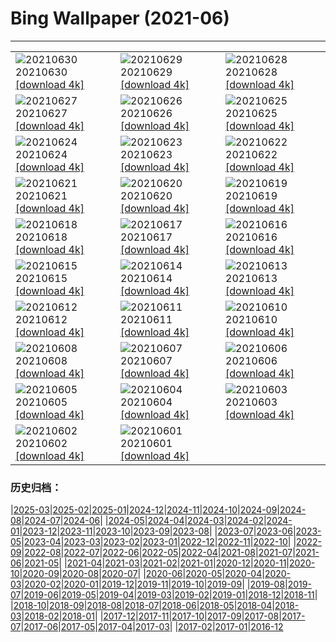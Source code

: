 # Bing Wallpaper (2021-06)
**************

<table><tr><td><img class="wallpaper" src="https://www.bing.com/th?id=OHR.PortuairkBay_ZH-CN5255529820_1920x1080.jpg" alt="20210630"> 20210630 <a href="https://www.bing.com/th?id=OHR.PortuairkBay_ZH-CN5255529820_UHD.jpg">[download 4k]</a></td><td><img class="wallpaper" src="https://www.bing.com/th?id=OHR.LavenderBlooms_ZH-CN5541892943_1920x1080.jpg" alt="20210629"> 20210629 <a href="https://www.bing.com/th?id=OHR.LavenderBlooms_ZH-CN5541892943_UHD.jpg">[download 4k]</a></td><td><img class="wallpaper" src="https://www.bing.com/th?id=OHR.RocksSeychelles_ZH-CN0105602892_1920x1080.jpg" alt="20210628"> 20210628 <a href="https://www.bing.com/th?id=OHR.RocksSeychelles_ZH-CN0105602892_UHD.jpg">[download 4k]</a></td></tr><tr><td><img class="wallpaper" src="https://www.bing.com/th?id=OHR.Cittadella_ZH-CN0039969121_1920x1080.jpg" alt="20210627"> 20210627 <a href="https://www.bing.com/th?id=OHR.Cittadella_ZH-CN0039969121_UHD.jpg">[download 4k]</a></td><td><img class="wallpaper" src="https://www.bing.com/th?id=OHR.GreaterFlamingosIndia_ZH-CN5655181892_1920x1080.jpg" alt="20210626"> 20210626 <a href="https://www.bing.com/th?id=OHR.GreaterFlamingosIndia_ZH-CN5655181892_UHD.jpg">[download 4k]</a></td><td><img class="wallpaper" src="https://www.bing.com/th?id=OHR.Kamikouchi_ZH-CN5677161294_1920x1080.jpg" alt="20210625"> 20210625 <a href="https://www.bing.com/th?id=OHR.Kamikouchi_ZH-CN5677161294_UHD.jpg">[download 4k]</a></td></tr><tr><td><img class="wallpaper" src="https://www.bing.com/th?id=OHR.Heliodoxa_ZH-CN9872355419_1920x1080.jpg" alt="20210624"> 20210624 <a href="https://www.bing.com/th?id=OHR.Heliodoxa_ZH-CN9872355419_UHD.jpg">[download 4k]</a></td><td><img class="wallpaper" src="https://www.bing.com/th?id=OHR.DenaliCaribou_ZH-CN9804350098_1920x1080.jpg" alt="20210623"> 20210623 <a href="https://www.bing.com/th?id=OHR.DenaliCaribou_ZH-CN9804350098_UHD.jpg">[download 4k]</a></td><td><img class="wallpaper" src="https://www.bing.com/th?id=OHR.Nichinan_ZH-CN9549208263_1920x1080.jpg" alt="20210622"> 20210622 <a href="https://www.bing.com/th?id=OHR.Nichinan_ZH-CN9549208263_UHD.jpg">[download 4k]</a></td></tr><tr><td><img class="wallpaper" src="https://www.bing.com/th?id=OHR.SouthCoast_ZH-CN9438294266_1920x1080.jpg" alt="20210621"> 20210621 <a href="https://www.bing.com/th?id=OHR.SouthCoast_ZH-CN9438294266_UHD.jpg">[download 4k]</a></td><td><img class="wallpaper" src="https://www.bing.com/th?id=OHR.RothschildGiraffe_ZH-CN9266877986_1920x1080.jpg" alt="20210620"> 20210620 <a href="https://www.bing.com/th?id=OHR.RothschildGiraffe_ZH-CN9266877986_UHD.jpg">[download 4k]</a></td><td><img class="wallpaper" src="https://www.bing.com/th?id=OHR.FatherEagle_ZH-CN6127856255_1920x1080.jpg" alt="20210619"> 20210619 <a href="https://www.bing.com/th?id=OHR.FatherEagle_ZH-CN6127856255_UHD.jpg">[download 4k]</a></td></tr><tr><td><img class="wallpaper" src="https://www.bing.com/th?id=OHR.BurleighHeads_ZH-CN6052781534_1920x1080.jpg" alt="20210618"> 20210618 <a href="https://www.bing.com/th?id=OHR.BurleighHeads_ZH-CN6052781534_UHD.jpg">[download 4k]</a></td><td><img class="wallpaper" src="https://www.bing.com/th?id=OHR.ReussRiver_ZH-CN5897721217_1920x1080.jpg" alt="20210617"> 20210617 <a href="https://www.bing.com/th?id=OHR.ReussRiver_ZH-CN5897721217_UHD.jpg">[download 4k]</a></td><td><img class="wallpaper" src="https://www.bing.com/th?id=OHR.BrightEye_ZH-CN6196887876_1920x1080.jpg" alt="20210616"> 20210616 <a href="https://www.bing.com/th?id=OHR.BrightEye_ZH-CN6196887876_UHD.jpg">[download 4k]</a></td></tr><tr><td><img class="wallpaper" src="https://www.bing.com/th?id=OHR.GBRTurtle_ZH-CN6069093254_1920x1080.jpg" alt="20210615"> 20210615 <a href="https://www.bing.com/th?id=OHR.GBRTurtle_ZH-CN6069093254_UHD.jpg">[download 4k]</a></td><td><img class="wallpaper" src="https://www.bing.com/th?id=OHR.LakePinatubo_ZH-CN5947011761_1920x1080.jpg" alt="20210614"> 20210614 <a href="https://www.bing.com/th?id=OHR.LakePinatubo_ZH-CN5947011761_UHD.jpg">[download 4k]</a></td><td><img class="wallpaper" src="https://www.bing.com/th?id=OHR.DragonBoatFestival2021_ZH-CN2761776128_1920x1080.jpg" alt="20210613"> 20210613 <a href="https://www.bing.com/th?id=OHR.DragonBoatFestival2021_ZH-CN2761776128_UHD.jpg">[download 4k]</a></td></tr><tr><td><img class="wallpaper" src="https://www.bing.com/th?id=OHR.FinlandBrownBear_ZH-CN5507007611_1920x1080.jpg" alt="20210612"> 20210612 <a href="https://www.bing.com/th?id=OHR.FinlandBrownBear_ZH-CN5507007611_UHD.jpg">[download 4k]</a></td><td><img class="wallpaper" src="https://www.bing.com/th?id=OHR.BBNPGrande_ZH-CN4071551965_1920x1080.jpg" alt="20210611"> 20210611 <a href="https://www.bing.com/th?id=OHR.BBNPGrande_ZH-CN4071551965_UHD.jpg">[download 4k]</a></td><td><img class="wallpaper" src="https://www.bing.com/th?id=OHR.GlenEtive_ZH-CN2562811591_1920x1080.jpg" alt="20210610"> 20210610 <a href="https://www.bing.com/th?id=OHR.GlenEtive_ZH-CN2562811591_UHD.jpg">[download 4k]</a></td></tr><tr><td><img class="wallpaper" src="https://www.bing.com/th?id=OHR.ForteNossa_ZH-CN2163490377_1920x1080.jpg" alt="20210608"> 20210608 <a href="https://www.bing.com/th?id=OHR.ForteNossa_ZH-CN2163490377_UHD.jpg">[download 4k]</a></td><td><img class="wallpaper" src="https://www.bing.com/th?id=OHR.CortezJacks_ZH-CN1619906832_1920x1080.jpg" alt="20210607"> 20210607 <a href="https://www.bing.com/th?id=OHR.CortezJacks_ZH-CN1619906832_UHD.jpg">[download 4k]</a></td><td><img class="wallpaper" src="https://www.bing.com/th?id=OHR.BuntingBird_ZH-CN0707942842_1920x1080.jpg" alt="20210606"> 20210606 <a href="https://www.bing.com/th?id=OHR.BuntingBird_ZH-CN0707942842_UHD.jpg">[download 4k]</a></td></tr><tr><td><img class="wallpaper" src="https://www.bing.com/th?id=OHR.ArromanchesLesBains_ZH-CN0631947158_1920x1080.jpg" alt="20210605"> 20210605 <a href="https://www.bing.com/th?id=OHR.ArromanchesLesBains_ZH-CN0631947158_UHD.jpg">[download 4k]</a></td><td><img class="wallpaper" src="https://www.bing.com/th?id=OHR.ToucanRainforest_ZH-CN0522556036_1920x1080.jpg" alt="20210604"> 20210604 <a href="https://www.bing.com/th?id=OHR.ToucanRainforest_ZH-CN0522556036_UHD.jpg">[download 4k]</a></td><td><img class="wallpaper" src="https://www.bing.com/th?id=OHR.Pilat_ZH-CN0091553547_1920x1080.jpg" alt="20210603"> 20210603 <a href="https://www.bing.com/th?id=OHR.Pilat_ZH-CN0091553547_UHD.jpg">[download 4k]</a></td></tr><tr><td><img class="wallpaper" src="https://www.bing.com/th?id=OHR.SocaCycles_ZH-CN3583247274_1920x1080.jpg" alt="20210602"> 20210602 <a href="https://www.bing.com/th?id=OHR.SocaCycles_ZH-CN3583247274_UHD.jpg">[download 4k]</a></td><td><img class="wallpaper" src="https://www.bing.com/th?id=OHR.EstoshaSpringbok_ZH-CN3452100881_1920x1080.jpg" alt="20210601"> 20210601 <a href="https://www.bing.com/th?id=OHR.EstoshaSpringbok_ZH-CN3452100881_UHD.jpg">[download 4k]</a></td><td></td></tr></table>

### 历史归档：

|[2025-03](/../2025-03/2025-03.md)|[2025-02](/../2025-02/2025-02.md)|[2025-01](/../2025-01/2025-01.md)|[2024-12](/../2024-12/2024-12.md)|[2024-11](/../2024-11/2024-11.md)|[2024-10](/../2024-10/2024-10.md)|[2024-09](/../2024-09/2024-09.md)|[2024-08](/../2024-08/2024-08.md)|[2024-07](/../2024-07/2024-07.md)|[2024-06](/../2024-06/2024-06.md)|
|[2024-05](/../2024-05/2024-05.md)|[2024-04](/../2024-04/2024-04.md)|[2024-03](/../2024-03/2024-03.md)|[2024-02](/../2024-02/2024-02.md)|[2024-01](/../2024-01/2024-01.md)|[2023-12](/../2023-12/2023-12.md)|[2023-11](/../2023-11/2023-11.md)|[2023-10](/../2023-10/2023-10.md)|[2023-09](/../2023-09/2023-09.md)|[2023-08](/../2023-08/2023-08.md)|
|[2023-07](/../2023-07/2023-07.md)|[2023-06](/../2023-06/2023-06.md)|[2023-05](/../2023-05/2023-05.md)|[2023-04](/../2023-04/2023-04.md)|[2023-03](/../2023-03/2023-03.md)|[2023-02](/../2023-02/2023-02.md)|[2023-01](/../2023-01/2023-01.md)|[2022-12](/../2022-12/2022-12.md)|[2022-11](/../2022-11/2022-11.md)|[2022-10](/../2022-10/2022-10.md)|
|[2022-09](/../2022-09/2022-09.md)|[2022-08](/../2022-08/2022-08.md)|[2022-07](/../2022-07/2022-07.md)|[2022-06](/../2022-06/2022-06.md)|[2022-05](/../2022-05/2022-05.md)|[2022-04](/../2022-04/2022-04.md)|[2021-08](/../2021-08/2021-08.md)|[2021-07](/../2021-07/2021-07.md)|[2021-06](/2021-06.md)|[2021-05](/../2021-05/2021-05.md)|
|[2021-04](/../2021-04/2021-04.md)|[2021-03](/../2021-03/2021-03.md)|[2021-02](/../2021-02/2021-02.md)|[2021-01](/../2021-01/2021-01.md)|[2020-12](/../2020-12/2020-12.md)|[2020-11](/../2020-11/2020-11.md)|[2020-10](/../2020-10/2020-10.md)|[2020-09](/../2020-09/2020-09.md)|[2020-08](/../2020-08/2020-08.md)|[2020-07](/../2020-07/2020-07.md)|
|[2020-06](/../2020-06/2020-06.md)|[2020-05](/../2020-05/2020-05.md)|[2020-04](/../2020-04/2020-04.md)|[2020-03](/../2020-03/2020-03.md)|[2020-02](/../2020-02/2020-02.md)|[2020-01](/../2020-01/2020-01.md)|[2019-12](/../2019-12/2019-12.md)|[2019-11](/../2019-11/2019-11.md)|[2019-10](/../2019-10/2019-10.md)|[2019-09](/../2019-09/2019-09.md)|
|[2019-08](/../2019-08/2019-08.md)|[2019-07](/../2019-07/2019-07.md)|[2019-06](/../2019-06/2019-06.md)|[2019-05](/../2019-05/2019-05.md)|[2019-04](/../2019-04/2019-04.md)|[2019-03](/../2019-03/2019-03.md)|[2019-02](/../2019-02/2019-02.md)|[2019-01](/../2019-01/2019-01.md)|[2018-12](/../2018-12/2018-12.md)|[2018-11](/../2018-11/2018-11.md)|
|[2018-10](/../2018-10/2018-10.md)|[2018-09](/../2018-09/2018-09.md)|[2018-08](/../2018-08/2018-08.md)|[2018-07](/../2018-07/2018-07.md)|[2018-06](/../2018-06/2018-06.md)|[2018-05](/../2018-05/2018-05.md)|[2018-04](/../2018-04/2018-04.md)|[2018-03](/../2018-03/2018-03.md)|[2018-02](/../2018-02/2018-02.md)|[2018-01](/../2018-01/2018-01.md)|
|[2017-12](/../2017-12/2017-12.md)|[2017-11](/../2017-11/2017-11.md)|[2017-10](/../2017-10/2017-10.md)|[2017-09](/../2017-09/2017-09.md)|[2017-08](/../2017-08/2017-08.md)|[2017-07](/../2017-07/2017-07.md)|[2017-06](/../2017-06/2017-06.md)|[2017-05](/../2017-05/2017-05.md)|[2017-04](/../2017-04/2017-04.md)|[2017-03](/../2017-03/2017-03.md)|
|[2017-02](/../2017-02/2017-02.md)|[2017-01](/../2017-01/2017-01.md)|[2016-12](/../2016-12/2016-12.md)